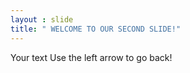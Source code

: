 ```yaml
---
layout : slide
title: " WELCOME TO OUR SECOND SLIDE!"
---
```

Your text
Use the left arrow to go back!
